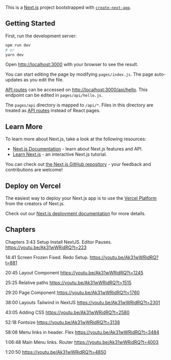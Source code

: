 This is a [Next.js](https://nextjs.org/) project bootstrapped with [`create-next-app`](https://github.com/vercel/next.js/tree/canary/packages/create-next-app).

## Getting Started

First, run the development server:

```bash
npm run dev
# or
yarn dev
```

Open [http://localhost:3000](http://localhost:3000) with your browser to see the result.

You can start editing the page by modifying `pages/index.js`. The page auto-updates as you edit the file.

[API routes](https://nextjs.org/docs/api-routes/introduction) can be accessed on [http://localhost:3000/api/hello](http://localhost:3000/api/hello). This endpoint can be edited in `pages/api/hello.js`.

The `pages/api` directory is mapped to `/api/*`. Files in this directory are treated as [API routes](https://nextjs.org/docs/api-routes/introduction) instead of React pages.

## Learn More

To learn more about Next.js, take a look at the following resources:

- [Next.js Documentation](https://nextjs.org/docs) - learn about Next.js features and API.
- [Learn Next.js](https://nextjs.org/learn) - an interactive Next.js tutorial.

You can check out [the Next.js GitHub repository](https://github.com/vercel/next.js/) - your feedback and contributions are welcome!

## Deploy on Vercel

The easiest way to deploy your Next.js app is to use the [Vercel Platform](https://vercel.com/new?utm_medium=default-template&filter=next.js&utm_source=create-next-app&utm_campaign=create-next-app-readme) from the creators of Next.js.

Check out our [Next.js deployment documentation](https://nextjs.org/docs/deployment) for more details.

## Chapters

Chapters
3:43 Setup Install NextJS. Editor Pauses.
https://youtu.be/Ak31wWRidRQ?t=223

14:41 Screen Frozen Fixed. Redo Setup.
https://youtu.be/Ak31wWRidRQ?t=881

20:45 Layout Component
https://youtu.be/Ak31wWRidRQ?t=1245

25:25 Relative paths
https://youtu.be/Ak31wWRidRQ?t=1515

29:20 Page Component
https://youtu.be/Ak31wWRidRQ?t=1760

38:00 Layouts Tailwind in NextJS
https://youtu.be/Ak31wWRidRQ?t=2301

43:05 Adding CSS
https://youtu.be/Ak31wWRidRQ?t=2580

52:18 Fontsize
https://youtu.be/Ak31wWRidRQ?t=3138

58:08 Menu links in header. Flex
https://youtu.be/Ak31wWRidRQ?t=3484

1:06:48 Main Menu links. Router
https://youtu.be/Ak31wWRidRQ?t=4003

1:20:50
https://youtu.be/Ak31wWRidRQ?t=4850

